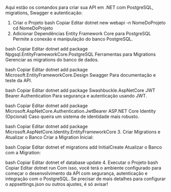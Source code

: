 Aqui estão os comandos para criar sua API em .NET com PostgreSQL, migrations, Swagger e autenticação:

1. Criar o Projeto
bash
Copiar
Editar
dotnet new webapi -n NomeDoProjeto
cd NomeDoProjeto
2. Adicionar Dependências
Entity Framework Core para PostgreSQL
Permite a conexão e manipulação do banco PostgreSQL.

bash
Copiar
Editar
dotnet add package Npgsql.EntityFrameworkCore.PostgreSQL
Ferramentas para Migrations
Gerenciar as migrations do banco de dados.

bash
Copiar
Editar
dotnet add package Microsoft.EntityFrameworkCore.Design
Swagger
Para documentação e teste da API.

bash
Copiar
Editar
dotnet add package Swashbuckle.AspNetCore
JWT Bearer Authentication
Para segurança e autenticação usando JWT.

bash
Copiar
Editar
dotnet add package Microsoft.AspNetCore.Authentication.JwtBearer
ASP.NET Core Identity (Opcional)
Caso queira um sistema de identidade mais robusto.

bash
Copiar
Editar
dotnet add package Microsoft.AspNetCore.Identity.EntityFrameworkCore
3. Criar Migrations e Atualizar o Banco
Criar a Migration Inicial:

bash
Copiar
Editar
dotnet ef migrations add InitialCreate
Atualizar o Banco com a Migration:

bash
Copiar
Editar
dotnet ef database update
4. Executar o Projeto
bash
Copiar
Editar
dotnet run
Com isso, você terá o ambiente configurado para começar o desenvolvimento da API com segurança, autenticação e integração com o PostgreSQL. Se precisar de mais detalhes para configurar o appsettings.json ou outros ajustes, é só avisar!